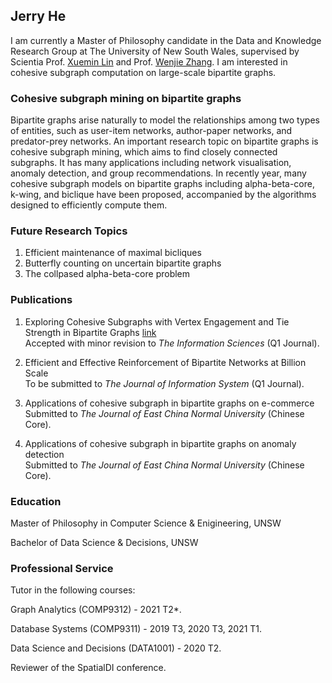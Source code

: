 ## Jerry He

I am currently a Master of Philosophy candidate in the Data and Knowledge Research Group at The University of New South Wales, supervised by Scientia Prof. [Xuemin Lin](https://www.cse.unsw.edu.au/~lxue/) and Prof. [Wenjie Zhang](https://www.cse.unsw.edu.au/~zhangw/). I am interested in cohesive subgraph computation on large-scale bipartite graphs. 

### Cohesive subgraph mining on bipartite graphs
Bipartite graphs arise naturally to model the relationships among two types of entities, such as user-item networks, author-paper networks, and predator-prey networks. An important research topic on bipartite graphs is cohesive subgraph mining, which aims to find closely connected subgraphs. It has many applications including network visualisation, anomaly detection, and group recommendations. In recently year, many cohesive subgraph models on bipartite graphs including alpha-beta-core, k-wing, and biclique have been proposed, accompanied by the algorithms designed to efficiently compute them.

### Future Research Topics
1. Efficient maintenance of maximal bicliques
2. Butterfly counting on uncertain bipartite graphs
3. The collpased alpha-beta-core problem

### Publications
1. Exploring Cohesive Subgraphs with Vertex Engagement and Tie Strength in Bipartite Graphs [link](https://arxiv.org/pdf/2008.04054.pdf)  
Accepted with minor revision to *The Information Sciences* (Q1 Journal). 

2. Efficient and Effective Reinforcement of Bipartite Networks at Billion Scale  
To be submitted to *The Journal of Information System* (Q1 Journal). 

3. Applications of cohesive subgraph in bipartite graphs on e-commerce  
Submitted to *The Journal of East China Normal University* (Chinese Core). 

4. Applications of cohesive subgraph in bipartite graphs on anomaly detection  
Submitted to *The Journal of East China Normal University* (Chinese Core). 

### Education 
Master of Philosophy in Computer Science & Enigineering, UNSW

Bachelor of Data Science & Decisions, UNSW

### Professional Service

Tutor in the following courses:

Graph Analytics (COMP9312) - 2021 T2*.

Database Systems (COMP9311) - 2019 T3, 2020 T3, 2021 T1.

Data Science and Decisions (DATA1001) - 2020 T2.

Reviewer of the SpatialDI conference. 


